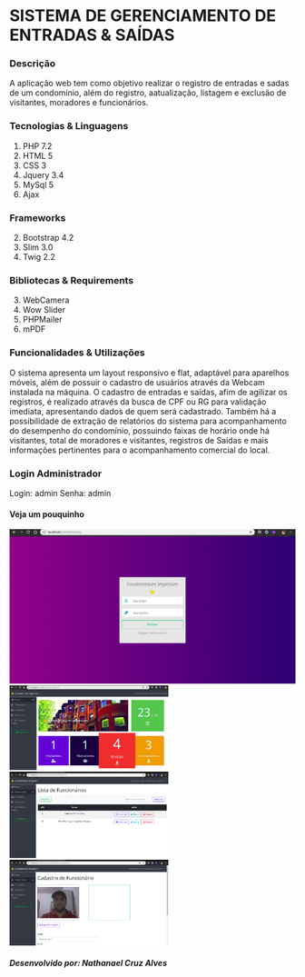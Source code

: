 # SISTEMA DE GERENCIAMENTO DE ENTRADAS & SAÍDAS

### Descrição
A aplicação web tem como objetivo realizar o registro de entradas e sadas de um condomínio, além do registro, aatualização, listagem e exclusão de visitantes, moradores e funcionários.

### Tecnologias & Linguagens
1. PHP 7.2
1. HTML 5
1. CSS 3
1. Jquery 3.4
1. MySql 5
1. Ajax

### Frameworks

2. Bootstrap 4.2
2. Slim 3.0
2. Twig 2.2

### Bibliotecas & Requirements
3. WebCamera
3. Wow Slider
3. PHPMailer
3. mPDF

### Funcionalidades & Utilizações
O sistema apresenta um layout responsivo e flat, adaptável para aparelhos móveis, além de possuir o cadastro de usuários através da Webcam instalada na máquina. O cadastro de entradas e saídas, afim de agilizar os registros, é realizado através da busca de CPF ou RG para validação imediata, apresentando dados de quem será cadastrado.
Também há a possibilidade de extração de relatórios do sistema para acompanhamento do desempenho do condomínio, possuindo faixas de horário onde há visitantes, total de moradores e visitantes, registros de Saídas e mais informações pertinentes para o acompanhamento comercial do local.

### Login Administrador
Login: admin
Senha: admin

#### Veja um pouquinho
<section data-markdown>
  
  ![Screen 01](https://github.com/NathanaelCruz/images_resource_projects/blob/master/Images/screen_Cond_01.png)
  <img src="https://github.com/NathanaelCruz/images_resource_projects/blob/master/Images/screen_Cond_02.png" width="280"/>
  <img src="https://github.com/NathanaelCruz/images_resource_projects/blob/master/Images/screen_Cond_03.png" width="280"/>
  <img src="https://github.com/NathanaelCruz/images_resource_projects/blob/master/Images/screen_Cond_04.png" width="280"/>
  
</section>

##### Desenvolvido por: Nathanael Cruz Alves
